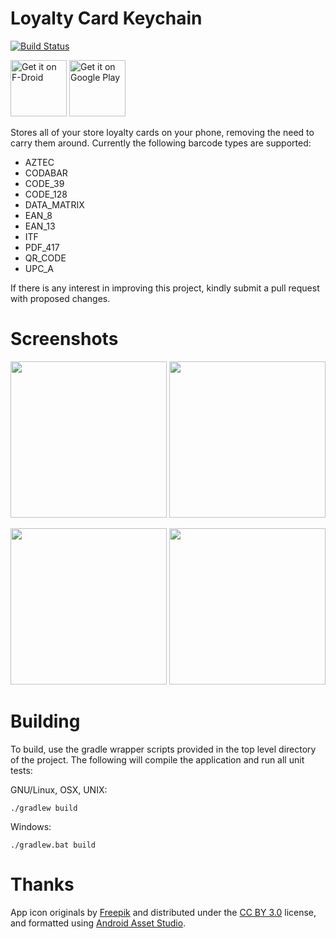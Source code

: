 # Loyalty Card Keychain
[![Build Status](https://travis-ci.org/brarcher/loyalty-card-locker.svg?branch=master)](https://travis-ci.org/brarcher/loyalty-card-locker)

<a href="https://f-droid.org/repository/browse/?fdid=protect.card_locker" target="_blank">
<img src="https://f-droid.org/badge/get-it-on.png" alt="Get it on F-Droid" height="90"/></a>
<a href="https://play.google.com/store/apps/details?id=protect.card_locker" target="_blank">
<img src="https://play.google.com/intl/en_us/badges/images/generic/en-play-badge.png" alt="Get it on Google Play" height="90"/></a>

Stores all of your store loyalty cards on your phone, removing the need to carry them around.  Currently the following barcode types are supported:

- AZTEC
- CODABAR
- CODE_39
- CODE_128
- DATA_MATRIX
- EAN_8
- EAN_13
- ITF
- PDF_417
- QR_CODE
- UPC_A

If there is any interest in improving this project, kindly submit a pull request with
proposed changes.

# Screenshots

[<img src="https://cloud.githubusercontent.com/assets/5264535/18036233/32fae9a6-6d33-11e6-81e4-55ba60e83d9b.png" width=250>](https://cloud.githubusercontent.com/assets/5264535/18036233/32fae9a6-6d33-11e6-81e4-55ba60e83d9b.png)
[<img src="https://cloud.githubusercontent.com/assets/5264535/18036246/7ee5c7f0-6d33-11e6-90cf-d2b3ca5a94c7.png" width=250>](https://cloud.githubusercontent.com/assets/5264535/18036246/7ee5c7f0-6d33-11e6-90cf-d2b3ca5a94c7.png)

[<img src="https://cloud.githubusercontent.com/assets/5264535/18036258/bb19562e-6d33-11e6-856e-740e8785ad71.png" width=250>](https://cloud.githubusercontent.com/assets/5264535/18036258/bb19562e-6d33-11e6-856e-740e8785ad71.png)
[<img src="https://cloud.githubusercontent.com/assets/5264535/18036269/0202baf8-6d34-11e6-9c17-449d5b348738.png" width=250>](https://cloud.githubusercontent.com/assets/5264535/18036269/0202baf8-6d34-11e6-9c17-449d5b348738.png)

# Building

To build, use the gradle wrapper scripts provided in the top level directory of the project. The following will
compile the application and run all unit tests:

GNU/Linux, OSX, UNIX:
```
./gradlew build
```

Windows:
```
./gradlew.bat build
```

# Thanks

App icon originals by [Freepik](https://www.flaticon.com) and distributed under the [CC BY 3.0](http://creativecommons.org/licenses/by/3.0/) license,
and formatted using [Android Asset Studio](https://romannurik.github.io/AndroidAssetStudio/index.html).
